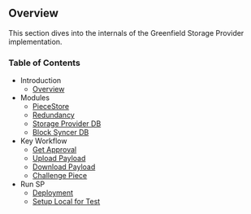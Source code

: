 ## Overview
This section dives into the internals of the Greenfield Storage Provider implementation.

### Table of Contents

- Introduction
  - [Overview](introduction/01-overview.md)
- Modules
  - [PieceStore](modules/01-piece_store.md)
  - [Redundancy](modules/02-redundancy.md)
  - [Storage Provider DB](modules/03-sp_db.md)
  - [Block Syncer DB](modules/04-bs_db.md)
- Key Workflow
  - [Get Approval](workflow/01-get_approval.md)
  - [Upload Payload](workflow/02-put_payload_data.md)
  - [Download Payload](workflow/03-get_payload_data.md)
  - [Challenge Piece](workflow/04-challenge_piece_data.md)
- Run SP
  - [Deployment](run-book/01-deployment.md)
  - [Setup Local for Test](run-book/02-localup.md) 
